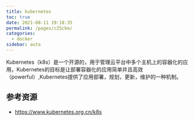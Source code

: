 ```yaml
---
title: kubernetes
toc: true
date: 2021-08-11 19:18:35
permalink: /pages/c25cbe/
categories:
  - docker
sidebar: auto
---
```


Kubernetes（k8s）是一个开源的，用于管理云平台中多个主机上的容器化的应用，Kubernetes的目标是让部署容器化的应用简单并且高效（powerful）,Kubernetes提供了应用部署，规划，更新，维护的一种机制。


## 参考资源 

- https://www.kubernetes.org.cn/k8s
